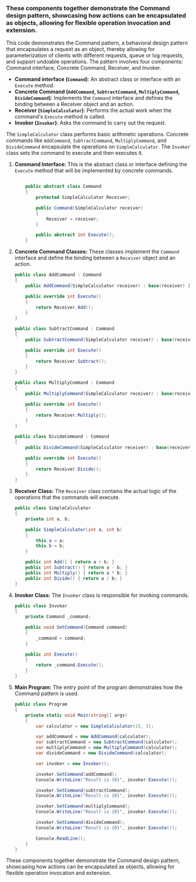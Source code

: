 ### These components together demonstrate the Command design pattern, showcasing how actions can be encapsulated as objects, allowing for flexible operation invocation and extension.




This code demonstrates the Command pattern, a behavioral design pattern that encapsulates a request as an object, thereby allowing for parameterization of clients with different requests, queue or log requests, and support undoable operations. The pattern involves four components: Command interface, Concrete Command, Receiver, and Invoker.

- **Command interface (`Command`)**: An abstract class or interface with an `Execute` method.
- **Concrete Command (`AddCommand`, `SubtractCommand`, `MultiplyCommand`, `DivideCommand`)**: Implements the `Command` interface and defines the binding between a Receiver object and an action.
- **Receiver (`SimpleCalculator`)**: Performs the actual work when the command's `Execute` method is called.
- **Invoker (`Invoker`)**: Asks the command to carry out the request.

The `SimpleCalculator` class performs basic arithmetic operations. Concrete commands like `AddCommand`, `SubtractCommand`, `MultiplyCommand`, and `DivideCommand` encapsulate the operations on `SimpleCalculator`. The `Invoker` class sets the command to execute and then executes it.


1. **Command Interface:**
   This is the abstract class or interface defining the `Execute` method that will be implemented by concrete commands.

    ```csharp

        public abstract class Command
        {
            protected SimpleCalculator Receiver;

            public Command(SimpleCalculator receiver)
            {
                Receiver = receiver;
            }

            public abstract int Execute();
        }

    ```

2. **Concrete Command Classes:**
   These classes implement the `Command` interface and define the binding between a `Receiver` object and an action.

    ```csharp
    public class AddCommand : Command
    {
        public AddCommand(SimpleCalculator receiver) : base(receiver) { }

        public override int Execute()
        {
            return Receiver.Add();
        }
    }

    public class SubtractCommand : Command
    {
        public SubtractCommand(SimpleCalculator receiver) : base(receiver) { }

        public override int Execute()
        {
            return Receiver.Subtract();
        }
    }

    public class MultiplyCommand : Command
    {
        public MultiplyCommand(SimpleCalculator receiver) : base(receiver) { }

        public override int Execute()
        {
            return Receiver.Multiply();
        }
    }

    public class DivideCommand : Command
    {
        public DivideCommand(SimpleCalculator receiver) : base(receiver) { }

        public override int Execute()
        {
            return Receiver.Divide();
        }
    }
    ```

3. **Receiver Class:**
   The `Receiver` class contains the actual logic of the operations that the commands will execute.

    ```csharp
    public class SimpleCalculator
    {
        private int a, b;

        public SimpleCalculator(int a, int b)
        {
            this.a = a;
            this.b = b;
        }

        public int Add() { return a + b; }
        public int Subtract() { return a - b; }
        public int Multiply() { return a * b; }
        public int Divide() { return a / b; }
    }
    ```

4. **Invoker Class:**
   The `Invoker` class is responsible for invoking commands.

    ```csharp
    public class Invoker
    {
        private Command _command;

        public void SetCommand(Command command)
        {
            _command = command;
        }

        public int Execute()
        {
            return _command.Execute();
        }
    }
    ```

5. **Main Program:**
   The entry point of the program demonstrates how the Command pattern is used.

    ```csharp
    public class Program
    {
        private static void Main(string[] args)
        {
            var calculator = new SimpleCalculator(15, 3);

            var addCommand = new AddCommand(calculator);
            var subtractCommand = new SubtractCommand(calculator);
            var multiplyCommand = new MultiplyCommand(calculator);
            var divideCommand = new DivideCommand(calculator);

            var invoker = new Invoker();

            invoker.SetCommand(addCommand);
            Console.WriteLine("Result is {0}", invoker.Execute());

            invoker.SetCommand(subtractCommand);
            Console.WriteLine("Result is {0}", invoker.Execute());

            invoker.SetCommand(multiplyCommand);
            Console.WriteLine("Result is {0}", invoker.Execute());

            invoker.SetCommand(divideCommand);
            Console.WriteLine("Result is {0}", invoker.Execute());

            Console.ReadLine();
        }
    }
    ```

These components together demonstrate the Command design pattern, showcasing how actions can be encapsulated as objects, allowing for flexible operation invocation and extension.